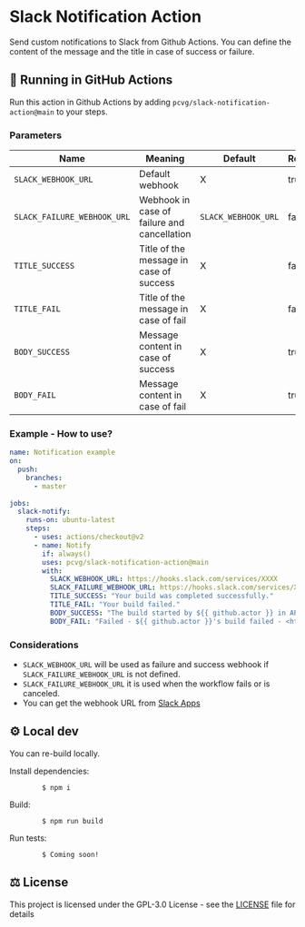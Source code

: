 # Slack Notification Action

Send custom notifications to Slack from Github Actions. You can define the content of the message and the title in case of success or failure.

## 🚀 Running in GitHub Actions

Run this action in Github Actions by adding `pcvg/slack-notification-action@main` to your steps.

### Parameters

| Name                         | Meaning                                       | Default            | Required  | 
| ---                          | ---                                           | ---                | ---   | 
| `SLACK_WEBHOOK_URL`          | Default webhook                               | X                  | true |  
| `SLACK_FAILURE_WEBHOOK_URL`  | Webhook in case of failure and cancellation   | `SLACK_WEBHOOK_URL`| false |  
| `TITLE_SUCCESS`              | Title of the message in case of success       | X                  | false |  
| `TITLE_FAIL`                 | Title of the message in case of fail          | X                  | false | 
| `BODY_SUCCESS`               | Message content in case of success            | X                  | true |
| `BODY_FAIL`                  | Message content in case of fail               | X                  | true |

### Example - How to use?

```yml
name: Notification example
on:
  push:
    branches:
      - master
  
jobs:
  slack-notify:
    runs-on: ubuntu-latest
    steps:
      - uses: actions/checkout@v2
      - name: Notify
        if: always()
        uses: pcvg/slack-notification-action@main
        with:
          SLACK_WEBHOOK_URL: https://hooks.slack.com/services/XXXX
          SLACK_FAILURE_WEBHOOK_URL: https://hooks.slack.com/services/XXXX
          TITLE_SUCCESS: "Your build was completed successfully."
          TITLE_FAIL: "Your build failed."
          BODY_SUCCESS: "The build started by ${{ github.actor }} in API service was completed successfully"
          BODY_FAIL: "Failed - ${{ github.actor }}'s build failed - <https://github.com/${{ github.repository }}/commit/${{ github.sha }}/checks|${{ github.repository }}>"
```

### Considerations

- `SLACK_WEBHOOK_URL` will be used as failure and success webhook if `SLACK_FAILURE_WEBHOOK_URL` is not defined.
- `SLACK_FAILURE_WEBHOOK_URL` it is used when the workflow fails or is canceled.
- You can get the webhook URL from [Slack Apps](https://app.slack.com/apps-manage/)

## ⚙️ Local dev

You can re-build locally.

Install dependencies:

            $ npm i

Build:

            $ npm run build

Run tests:

            $ Coming soon!

## ⚖️ License
This project is licensed under the GPL-3.0 License - see the [LICENSE](LICENSE) file for details
